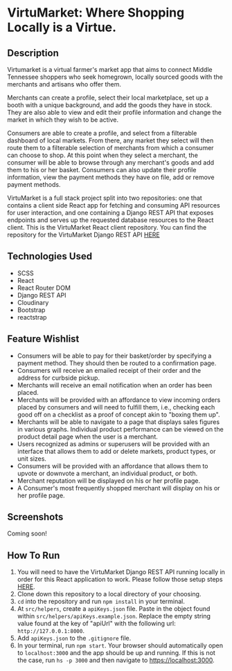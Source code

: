 # VirtuMarket: Where Shopping Locally is a Virtue.
## Description
Virtumarket is a virtual farmer's market app that aims to connect Middle Tennessee shoppers who seek homegrown, locally sourced goods with the merchants and artisans who offer them.  

Merchants can create a profile, select their local marketplace, set up a booth with a unique background, and add the goods they have in stock.  They are also able to view and edit their profile information and change the market in which they wish to be active.

Consumers are able to create a profile, and select from a filterable dashboard of local markets.  From there, any market they select will then route them to a filterable selection of merchants from which a consumer can choose to shop.  At this point when they select a merchant, the consumer will be able to browse through any merchant's goods and add them to his or her basket.  Consumers can also update their profile information, view the payment methods they have on file, add or remove payment methods.


VirtuMarket is a full stack project split into two repositories: one that contains a client side React app for fetching and consuming API resources for user interaction, and one containing a Django REST API that exposes endpoints and serves up the requested database resources to the React client.  This is the VirtuMarket React client repository.  You can find the repository for the VirtuMarket Django REST API [HERE](https://github.com/davideverett89/virtumarket)

## Technologies Used
* SCSS
* React
* React Router DOM
* Django REST API
* Cloudinary
* Bootstrap
* reactstrap

## Feature Wishlist
* Consumers will be able to pay for their basket/order by specifying a payment method.  They should then be routed to a confirmation page.
* Consumers will receive an emailed receipt of their order and the address for curbside pickup.
* Merchants will receive an email notification when an order has been placed.
* Merchants will be provided with an affordance to view incoming orders placed by consumers and will need to fulfill them, i.e., checking each good off on a checklist as a proof of concept akin to "boxing them up".
* Merchants will be able to navigate to a page that displays sales figures in various graphs.  Individual product performance can be viewed on the product detail page when the user is a merchant.
* Users recognized as admins or superusers will be provided with an interface that allows them to add or delete markets, product types, or unit sizes.
* Consumers will be provided with an affordance that allows them to upvote or downvote a merchant, an individual product, or both.
* Merchant reputation will be displayed on his or her profile page.
* A Consumer's most frequently shopped merchant will display on his or her profile page.
## Screenshots
Coming soon!
## How To Run
1. You will need to have the VirtuMarket Django REST API running locally in order for this React application to work.  Please follow those setup steps [HERE](https://github.com/davideverett89/virtumarket).
2. Clone down this repository to a local directory of your choosing.
3. `cd` into the repository and run `npm install` in your terminal.
4. At `src/helpers`, create a `apiKeys.json` file.  Paste in the object found within `src/helpers/apiKeys.example.json`.  Replace the empty string value found at the key of "apiUrl" with the following url: `http://127.0.0.1:8000`.  
5. Add `apiKeys.json` to the `.gitignore` file.
6. In your terminal, run `npm start`.  Your browser should automatically open to `localhost:3000` and the app should be up and running.  If this is not the case, run `hs -p 3000` and then navigate to [https://localhost:3000](https://localhost:3000).
